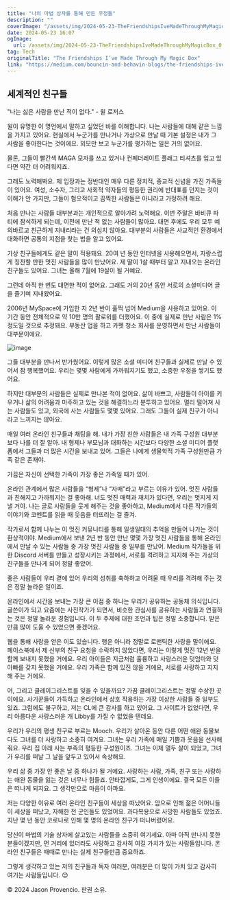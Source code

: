 ```yaml
---
title: "나의 마법 상자를 통해 만든 우정들"
description: ""
coverImage: "/assets/img/2024-05-23-TheFriendshipsIveMadeThroughMyMagicBox_0.png"
date: 2024-05-23 16:07
ogImage:
  url: /assets/img/2024-05-23-TheFriendshipsIveMadeThroughMyMagicBox_0.png
tag: Tech
originalTitle: "The Friendships I’ve Made Through My Magic Box"
link: "https://medium.com/bouncin-and-behavin-blogs/the-friendships-ive-made-through-my-magic-box-1da856b9a1d8"
---
```


## 세계적인 친구들

"나는 싫은 사람을 만난 적이 없다." - 윌 로저스

윌이 유명한 이 명언에서 말하고 싶었던 바를 이해합니다. 나는 사람들에 대해 같은 느낌을 가지고 있어요. 현실에서 누군가를 만나거나 가상으로 만날 때 기본 설정은 내가 그 사람을 좋아한다는 것이에요. 외모만 보고 누군가를 평가하는 일은 거의 없어요.

물론, 그들이 빨간색 MAGA 모자를 쓰고 있거나 컨페더레이트 플래그 티셔츠를 입고 있다면 약간 더 어려워지죠.

<div class="content-ad"></div>

그래도 노력해봐요. 제 입장과는 정반대인 매우 다른 정치적, 종교적 신념을 가진 가족들이 있어요. 여성, 소수자, 그리고 사회적 약자들의 평등한 권리에 반대표를 던지는 것이 이해가 안 가지만, 그들이 혐오적이고 끔찍한 사람들은 아니라고 가정하려 해요.

처음 만나는 사람들 대부분과는 개인적으로 알아가려 노력해요. 이번 주말은 바비큐 파티에 참석하게 되는데, 이전에 만난 적 없는 사람들이 많아요. 대면 후에도 우리 모두 예의바르고 친근하게 지내리라는 건 의심치 않아요. 대부분의 사람들은 사교적인 환경에서 대화하면 공통의 지점을 찾는 법을 알고 있어요.

가상 친구들에게도 같은 말이 적용돼요. 20여 년 동안 인터넷을 사용해오면서, 자랑스럽게 칭찬할 만한 멋진 사람들을 많이 만났어요. 제 딸이 1살 때부터 알고 지내오는 온라인 친구들도 있어요. 그녀는 올해 7월에 19살이 될 거예요.

그런데 아직 한 번도 대면한 적이 없어요. 그래도 거의 20년 동안 서로의 소셜미디어 글을 즐기며 지내왔어요.

<div class="content-ad"></div>

2006년 MySpace에 가입한 지 2년 반이 훌쩍 넘어 Medium을 사용하고 있어요. 이 기간 동안 전체적으로 약 10만 명의 팔로워를 더했어요. 이 중에 실제로 만난 사람은 1% 정도일 것으로 추정돼요. 부동산 업을 하고 카펫 청소 회사를 운영하면서 만난 사람들이 대부분이에요.

![image](/assets/img/2024-05-23-TheFriendshipsIveMadeThroughMyMagicBox_0.png)

그들 대부분을 만나서 반가웠어요. 이렇게 많은 소셜 미디어 친구들과 실제로 만날 수 있어서 참 행복했어요. 우리는 몇몇 사람에게 가까워지기도 했고, 소중한 우정을 쌓기도 했어요.

하지만 대부분의 사람들은 실제로 만나본 적이 없어요. 삶이 바쁘고, 사람들이 아이를 키우거나 삶의 어려움과 마주하고 있는 것을 해결하느라 분투하고 있어요. 멀리 떨어져 사는 사람들도 있고, 외국에 사는 사람들도 몇몇 있어요. 그래도 그들이 실제 친구가 아니라고 느끼지는 않아요.

<div class="content-ad"></div>

매일 여러 온라인 친구들과 채팅을 해. 내가 가장 친한 사람들은 내 가족 구성원 대부분보다 나를 더 잘 알아. 내 형제나 부모님과 대화하는 시간보다 다양한 소셜 미디어 플랫폼에서 그들과 더 많은 시간을 보내고 있어. 그들은 나에게 생물학적 가족 구성원만큼 가족 같은 존재야.

가끔은 자신이 선택한 가족이 가장 좋은 가족일 때가 있어.

온라인 관계에서 많은 사람들을 “형제”나 “자매”라고 부르는 이유가 있어. 멋진 사람들과 친해지고 가까워지는 걸 좋아해. 너도 멋진 매력과 재치가 있다면, 우리는 멋지게 지낼 거야. 나는 글로 사람들을 웃게 해주는 것을 좋아하고, Medium에서 다른 작가들의 이야기와 코멘트를 읽을 때 웃음을 터뜨리는 걸 즐겨.

작가로서 함께 나누는 이 멋진 커뮤니티를 통해 일생일대의 추억을 만들어 나가는 것이 환상적이야. Medium에서 보낸 2년 반 동안 만난 몇몇 가장 멋진 사람들을 통해 온라인에서 만날 수 있는 사람들 중 가장 멋진 사람들 중 일부를 만났어. Medium 작가들을 위한 Discord 서버를 만들고 성장시키는 과정에서, 서로를 격려하고 지지해 주는 가상의 친구들을 만나게 되어 정말 좋았어.

<div class="content-ad"></div>

좋은 사람들이 우리 곁에 있어 우리의 성취를 축하하고 어려울 때 우리를 격려해 주는 것은 정말 놀라운 일이죠.

온라인에서 시간을 보내는 가장 큰 이점 중 하나는 우리가 공유하는 공동체 의식입니다. 글쓴이가 되고 요즘에는 사진작가가 되면서, 비슷한 관심사를 공유하는 사람들과 연결하는 것은 정말 놀라운 경험입니다. 이 두 주제에 대한 조언과 팁은 정말 소중합니다. 받은 만큼 많이 도울 수 있었으면 좋겠어요.

웹을 통해 사랑을 얻은 이도 있습니다. 행운 아니라 정말로 로맨틱한 사랑을 말이에요. 페이스북에서 제 신부의 친구 요청을 수락하지 않았다면, 우리는 이렇게 멋진 12년 반을 함께 보내지 못했을 거에요. 우리 아이들은 지금처럼 훌륭하고 사랑스러운 덧엄마와 덧아빠를 갖지 못했을 거에요. 우리 가족은 함께 있진 않을 거에요, 서로를 사랑하고 지지해 주는 거에요.

<div class="content-ad"></div>

어, 그리고 클레이그리스트를 잊을 수 있을까요? 가끔 클레이그리스트는 정말 수상한 곳이에요. 사기꾼들이 가득하고 온라인에서 상호 작용하는 가장 이상한 사람들 중 일부도 있죠. 그럼에도 불구하고, 저는 CL에 큰 감사를 하고 있어요. 그 사이트가 없었다면, 우리 아름다운 사랑스러운 개 Libby를 가질 수 없었을 텐데요.

우리가 우리의 평생 친구로 부르는 Mooch. 우리가 살아온 동안 다른 어떤 애완 동물보다도 그녀를 더 사랑하고 소중히 여겨요. 그녀는 우리 가족에 매일 기쁨과 웃음을 선사해줘요. 우리 집 아래 사는 부족의 평등한 구성원이죠. 그녀는 이제 열두 살이 되었고, 그녀가 우리를 떠날 그 날을 앞두고 있어서 속상해요.

우리 삶 중 가장 안 좋은 날 중 하나가 될 거예요. 사랑하는 사람, 가족, 친구 또는 사랑하는 애완 동물을 잃는 것은 너무나 힘들죠. 안타깝게도, 그게 인생이에요. 결국 모든 이들은 떠나게 되지요. 그 생각만으로 마음이 아파요.

저는 다양한 이유로 여러 온라인 친구들이 세상을 떠났어요. 암으로 인해 젊은 어머니들이 세상을 떠났고, 자해한 전 군인들도 있었어요. 과다복용으로 사망한 사람들도 있었죠. 지난 몇 년 동안 코로나로 인해 몇 명의 온라인 친구가 떠나버렸어요.

<div class="content-ad"></div>

당신이 마법의 기술 상자에 살고있는 사람들을 소중히 여기세요. 아마 아직 만나지 못한 분들이겠지만, 먼 거리에 있더라도 사랑하고 감사히 여길 가치가 있는 사람들입니다. 온라인 친구들은 때때로 만나는 실제 친구들만큼 중요하죠.

그렇게 생각하고 있는 저의 친구들과 독자 여러분, 여러분은 더 많이 가치 있고 감사히 여기는 사람들입니다. 😊

© 2024 Jason Provencio. 판권 소유.
